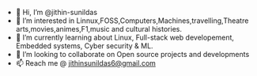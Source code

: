 - 👋 Hi, I’m @jithin-sunildas
- 👀 I’m interested in Linnux,FOSS,Computers,Machines,travelling,Theatre arts,movies,animes,F1,music and cultural histories.
- 🌱 I’m currently learning about Linux, Full-stack web developement, Embedded systems, Cyber security & ML.
- 💞️ I’m looking to collaborate on Open source projects and developments
- 📫 Reach me @ jithinsunildas6@gmail.com

<!---
jithin-sunildas/jithin-sunildas is a ✨ special ✨ repository because its `README.md` (this file) appears on your GitHub profile.
You can click the Preview link to take a look at your changes.
--->

